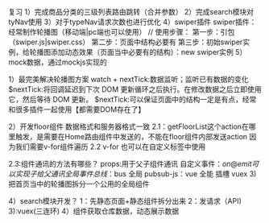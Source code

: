   复习
  1）完成商品分类的三级列表路由跳转（合并参数）
  2）完成search模块对tyNav使用
  3）对于typeNav请求次数也进行优化
  4）swiper插件
  swiper插件：经常制作轮播图（移动端|pc端也可以使用）
  // 使用步骤：
  第一步：引包（swiper.js|swiper.css）
  第二步：页面中结构必要有
  第三步：初始swiper实例，给轮播图添加动态效果（页面当中必要有的结构）：new swiper实例
  5）mock数据，通过mockjs实现的
  
1）最完美解决轮播图方案
watch + nextTick:数据监听；监听已有数据的变化
$nextTick:将回调延迟到下次 DOM 更新循环之后执行。在修改数据之后立即使用它，然后等待 DOM 更新。
$nextTick:可以保证页面中的结构一定是有点，经常和很多插件一起使用【都需要DOM存在了】

2）开发floor组件
数据格式和服务器格式一致
2.1：getFloorList这个action在哪里触发，是需要在Home路由组件中发送的，不能在floor组件内部发送action
因为我们需要v-for组件遍历
2.2 v-for 也可以在自定义标签中使用

2.3:组件通讯的方法有哪些？
props:用于父子组件通讯
自定义事件：$on @emit 可以实现子给父通讯
全局事件总线：$bus 全局
pubsub-js：vue 全能
插槽
vuex
3)把首页当中的轮播图拆分一个公用的全局组件

4）search模块开发？
1：先静态页面+静态组件拆分出来
2：发请求（API)
3):vuex(三连环)
4）组件获取仓库数据，动态展示数据


